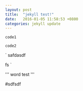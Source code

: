 ```yaml
---
layout: post
title:  "jekyll test!"
date:   2016-01-05 11:58:53 +0800
categories: jekyll update
---
```



`code1`

`code2`

`
safdasdf

fs
`

'''
word test
'''

#sdfsdf